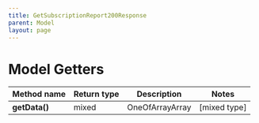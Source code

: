 ```yaml
---
title: GetSubscriptionReport200Response
parent: Model
layout: page
---
```


# Model Getters

Method name | Return type | Description | Notes
------------ | ------------- | ------------- | -------------
**getData()** | mixed | OneOfArrayArray | [mixed type]

